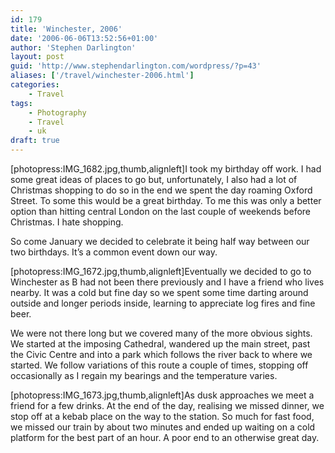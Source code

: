 ```yaml
---
id: 179
title: 'Winchester, 2006'
date: '2006-06-06T13:52:56+01:00'
author: 'Stephen Darlington'
layout: post
guid: 'http://www.stephendarlington.com/wordpress/?p=43'
aliases: ['/travel/winchester-2006.html']
categories:
    - Travel
tags:
    - Photography
    - Travel
    - uk
draft: true
---
```


\[photopress:IMG\_1682.jpg,thumb,alignleft\]I took my birthday off work. I had some great ideas of places to go but, unfortunately, I also had a lot of Christmas shopping to do so in the end we spent the day roaming Oxford Street. To some this would be a great birthday. To me this was only a better option than hitting central London on the last couple of weekends before Christmas. I hate shopping.

So come January we decided to celebrate it being half way between our two birthdays. It’s a common event down our way.

\[photopress:IMG\_1672.jpg,thumb,alignleft\]Eventually we decided to go to Winchester as B had not been there previously and I have a friend who lives nearby. It was a cold but fine day so we spent some time darting around outside and longer periods inside, learning to appreciate log fires and fine beer.

We were not there long but we covered many of the more obvious sights. We started at the imposing Cathedral, wandered up the main street, past the Civic Centre and into a park which follows the river back to where we started. We follow variations of this route a couple of times, stopping off occasionally as I regain my bearings and the temperature varies.

\[photopress:IMG\_1673.jpg,thumb,alignleft\]As dusk approaches we meet a friend for a few drinks. At the end of the day, realising we missed dinner, we stop off at a kebab place on the way to the station. So much for fast food, we missed our train by about two minutes and ended up waiting on a cold platform for the best part of an hour. A poor end to an otherwise great day.